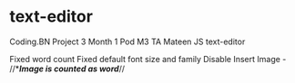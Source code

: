 # text-editor
Coding.BN Project 3 Month 1
Pod M3 TA Mateen
JS text-editor

Fixed word count
Fixed default font size and family
Disable Insert Image - //****Image is counted as word***//
